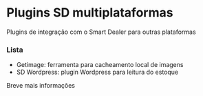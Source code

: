 # Plugins SD multiplataformas
Plugins de integração com o Smart Dealer para outras plataformas

### Lista

* Getimage: ferramenta para cacheamento local de imagens
* SD Wordpress: plugin Wordpress para leitura do estoque

Breve mais informações
